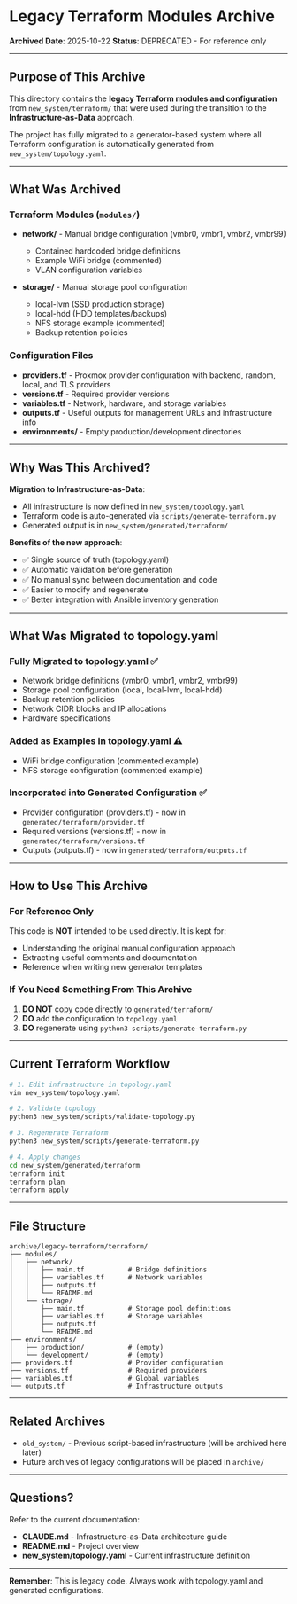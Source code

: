 # Legacy Terraform Modules Archive

**Archived Date**: 2025-10-22
**Status**: DEPRECATED - For reference only

---

## Purpose of This Archive

This directory contains the **legacy Terraform modules and configuration** from `new_system/terraform/` that were used during the transition to the **Infrastructure-as-Data** approach.

The project has fully migrated to a generator-based system where all Terraform configuration is automatically generated from `new_system/topology.yaml`.

---

## What Was Archived

### Terraform Modules (`modules/`)
- **network/** - Manual bridge configuration (vmbr0, vmbr1, vmbr2, vmbr99)
  - Contained hardcoded bridge definitions
  - Example WiFi bridge (commented)
  - VLAN configuration variables

- **storage/** - Manual storage pool configuration
  - local-lvm (SSD production storage)
  - local-hdd (HDD templates/backups)
  - NFS storage example (commented)
  - Backup retention policies

### Configuration Files
- **providers.tf** - Proxmox provider configuration with backend, random, local, and TLS providers
- **versions.tf** - Required provider versions
- **variables.tf** - Network, hardware, and storage variables
- **outputs.tf** - Useful outputs for management URLs and infrastructure info
- **environments/** - Empty production/development directories

---

## Why Was This Archived?

**Migration to Infrastructure-as-Data**:
- All infrastructure is now defined in `new_system/topology.yaml`
- Terraform code is auto-generated via `scripts/generate-terraform.py`
- Generated output is in `new_system/generated/terraform/`

**Benefits of the new approach**:
- ✅ Single source of truth (topology.yaml)
- ✅ Automatic validation before generation
- ✅ No manual sync between documentation and code
- ✅ Easier to modify and regenerate
- ✅ Better integration with Ansible inventory generation

---

## What Was Migrated to topology.yaml

### Fully Migrated to topology.yaml ✅
- Network bridge definitions (vmbr0, vmbr1, vmbr2, vmbr99)
- Storage pool configuration (local, local-lvm, local-hdd)
- Backup retention policies
- Network CIDR blocks and IP allocations
- Hardware specifications

### Added as Examples in topology.yaml ⚠️
- WiFi bridge configuration (commented example)
- NFS storage configuration (commented example)

### Incorporated into Generated Configuration ✅
- Provider configuration (providers.tf) - now in `generated/terraform/provider.tf`
- Required versions (versions.tf) - now in `generated/terraform/versions.tf`
- Outputs (outputs.tf) - now in `generated/terraform/outputs.tf`

---

## How to Use This Archive

### For Reference Only
This code is **NOT** intended to be used directly. It is kept for:
- Understanding the original manual configuration approach
- Extracting useful comments and documentation
- Reference when writing new generator templates

### If You Need Something From This Archive
1. **DO NOT** copy code directly to `generated/terraform/`
2. **DO** add the configuration to `topology.yaml`
3. **DO** regenerate using `python3 scripts/generate-terraform.py`

---

## Current Terraform Workflow

```bash
# 1. Edit infrastructure in topology.yaml
vim new_system/topology.yaml

# 2. Validate topology
python3 new_system/scripts/validate-topology.py

# 3. Regenerate Terraform
python3 new_system/scripts/generate-terraform.py

# 4. Apply changes
cd new_system/generated/terraform
terraform init
terraform plan
terraform apply
```

---

## File Structure

```
archive/legacy-terraform/terraform/
├── modules/
│   ├── network/
│   │   ├── main.tf           # Bridge definitions
│   │   ├── variables.tf      # Network variables
│   │   ├── outputs.tf
│   │   └── README.md
│   └── storage/
│       ├── main.tf           # Storage pool definitions
│       ├── variables.tf      # Storage variables
│       ├── outputs.tf
│       └── README.md
├── environments/
│   ├── production/           # (empty)
│   └── development/          # (empty)
├── providers.tf              # Provider configuration
├── versions.tf               # Required providers
├── variables.tf              # Global variables
└── outputs.tf                # Infrastructure outputs
```

---

## Related Archives

- `old_system/` - Previous script-based infrastructure (will be archived here later)
- Future archives of legacy configurations will be placed in `archive/`

---

## Questions?

Refer to the current documentation:
- **CLAUDE.md** - Infrastructure-as-Data architecture guide
- **README.md** - Project overview
- **new_system/topology.yaml** - Current infrastructure definition

---

**Remember**: This is legacy code. Always work with topology.yaml and generated configurations.

